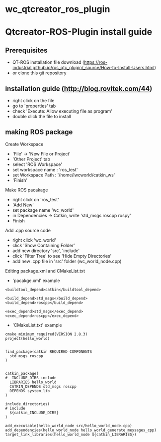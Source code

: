 # wc_qtcreator_ros_plugin
Qtcreator-ROS-Plugin install guide
===================================================
Prerequisites
------
- QT-ROS installation file download (https://ros-industrial.github.io/ros_qtc_plugin/_source/How-to-Install-Users.html)
- or clone this git repository

installation guide (http://blog.rovitek.com/44)
------
- right click on the file
- go to 'properties' tab
- check 'Execute: Allow executing file as program'
- double click the file to install

making ROS package
------
Create Workspace
- 'File' -> 'New File or Project'
- 'Other Project' tab
- select 'ROS Workspace' 
- set workspace name : 'ros_test'
- set Workspace Path : '/home/lwcworld/catkin_ws'
- 'Finish'

Make ROS pacakage
- right click on 'ros_test'
- 'Add New'
- set package name 'wc_world'
- in Dependencies ->  Catkin, write 'std_msgs roscpp rospy'
- Finish

Add .cpp source code
- right click 'wc_world'
- click 'Show Containing Folder'
- add new directory 'src', 'include'
- click 'Filter Tree' to see 'Hide Empty Directories'
- add new .cpp file in 'src' folder (wc_world_node.cpp)

Editing package.xml and CMakeList.txt
- 'pacakge.xml' example
```
<buildtool_depend>catkin</buildtool_depend>  
      
<build_depend>std_msgs</build_depend>  
<build_depend>roscpp</build_depend>  
      
<exec_depend>std_msgs</exec_depend>  
<exec_depend>roscpp</exec_depend>  
```

- 'CMakeList.txt' example
```
cmake_minimum_required(VERSION 2.8.3)  
project(hello_world)  
      
      
find_package(catkin REQUIRED COMPONENTS  
  std_msgs roscpp  
)  
      
      
catkin_package(  
#  INCLUDE_DIRS include  
  LIBRARIES hello_world  
  CATKIN_DEPENDS std_msgs roscpp  
  DEPENDS system_lib  
)  
      
include_directories(  
# include  
  ${catkin_INCLUDE_DIRS}  
)  
      
add_executable(hello_world_node src/hello_world_node.cpp)  
add_dependencies(hello_world_node hello_world_generate_messages_cpp)  
target_link_libraries(hello_world_node ${catkin_LIBRARIES})  
```

